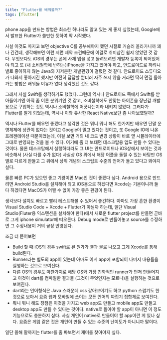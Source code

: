 ```yaml
---
title: "Flutter를 배워볼까?"
tags: [flutter]
---
```


phone app을 만드는 방법은 최소한 하나라도 알고 있는 게 좋지 싶었는데, Google에서 발표한 Flutter가 쓸만한 듯하여 막 시작했다.

사실 이것도 따지고 보면 objective C를 공부해야지 했던 시절로 거슬러 올라가니까 꽤나 긴건데, 생각해보면 이런 저런 제약 조건때문에 이걸로 취미삼긴 쉽지 않았던 것 같다. 무엇보다도 iOS의 경우는 폰에 사재 앱을 넣고 돌려보려면 개발자 등록이 되어있어야 되고 또 (내 소비철학에 반하는)iPhone을 가지고 있어야 하고, 안드로이드로 하려니 별로 좋아하지 않는 Java와 지저분한 개발환경이 걸렸던 것 같다. 안드로이드 스튜디오가 나와서 좋아지긴 했지만 여전히 답답할 뿐더러 자주 쓰지 않을 거라면 딱히 먼길 돌아가는 방법은 배워둘 이유가 없다 생각했던 것도 같다. 

그래서 사실 Swift를 생각하기도 했었다. 그런데 역시나 안드로이드 쪽에서 Swift를 받아들이기엔 아직 좀 이른 분위기인 것 같고, 소비철학에도 안맞는 아이폰을 장난감 개발용으로 구입하는 것도 역시나 소비철학에 어긋나는지라 내키지 않았다. 그러다가 Flutter를 알게 되었는데, 역시나 이와 유사한 React Native보단 좀 나아보였달까? 

역시나 Flutter를 배우면 좋겠다고 생각한 것은 뭐니 뭐니 해도 한가지만 배우면 단말 운영체제에 상관이 없다는 것이고 Google이 밀고 있다는 것이고, 또 Google IO에 나온 프레젠테이션 때문이었는데, 이걸 보면 거의 내 코드 변경 상황이 바로 옆 시뮬레이터에 그대로 반영되는 것을 볼 수 있다. 여기에 좀 더 보태면 데스크탑용 앱도 만들 수 있다는 것이다. 물론 데스크탑에서 실행하더라도 그 UI는 안드로이드나 iOS상에서 보이는 것과 비슷해서 (사실 다를 수가 없다) 사실상 OS 위에서 해당 어플을 돌릴 수 있는 바탕만 OS 별로 다르게 만들고 그 위에서 상위 개념의 스크립트 수준의 언어가 돌고 있다고 봐야지 싶다.

물론 빠른 PC가 있으면 좋고 기왕이면 Mac인 것이 좋겠다 싶다. Android 용으로 만드려면 Android Studio를 설치해야 되고 iOS용으로 하겠다면 Xcode는 기본이니까 둘 다 하겠다면 MacOS가 어쩔 수 없이 가장 좋은 환경이 된다.

생각보다 설치도 빠르고 빨리 테스트해볼 수 있어서 좋긴하다. 아마도 가장 흔한 환경이 Visual Studio Code + Xcode + Flutter가 아닐까 하는데, 일단 Visual Studio(Fluter용 익스텐션을 설치해야 한다)에서 새로운 flutter project를 만들면 곧바로 그게 iphone simulator에 떠오른다. Debug mode로 만들어놓고 source를 수정하면 그 수정내용이 거의 곧장 반영된다.

조금 더 뜯어보면
- Build 할 때 iOS의 경우 swift로 된 뭔가가 결과 물로 나오고 그게 Xcode를 통해 build된다. 
- Runner라는 별도의 app이 있는데 아마도 이게 app에 포함되어 나머지 내용들을 실행하는 것으로 보여진다.
- 다른 OS의 경우도 마찬가지로 해당 OS와 가장 친화적인 runner가 먼저 만들어지고 이것이 dart를 컴파일한 결과물 (그것이 무엇인지는 모르나)을 실행하는 것으로 보여진다.
- dart라는 언어형식은 Java 스러운데 css 같아보이기도 하고 python 스럽기도 한 것으로 보아서 요즘 웹과 모바일에 쓰이는 모든 언어의 짜집기 집합체로 보여진다. 
- 뭐니 뭐니 해도 장점은 이것을 가지고 web app도 만들고 mobile app도 만들고 desktop app도 만들 수 있다는 것이다. native로 돌아야 할 app이 아니면 이 정도 기능으로도 충분하지 싶다. 사실 개인이 native로 만들어야 할 app이란 게 있나 싶다. 요즘은 게임 같은 것은 개인이 만들 수 있는 수준의 난이도가 아니니까 말이다.

일단 올해 말까지는 flutter를 좀 파보면서 재미를 찾아야지 싶다. 
